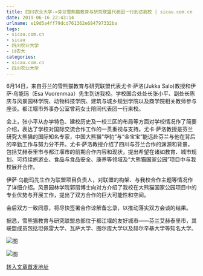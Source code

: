 ```yaml
---
title: 四川农业大学->芬兰雪熊猫教育与研究联盟代表团一行到访我校 | sicau.com.cn
date: 2019-06-16 22:43:14
urlname: e19d5a4ff79dcd761362e684797332ba
tags: 
- sicau.com.cn
- sicau
- 四川农业大学
- 川农大
categories:
- sicau.com.cn
- 四川农业大学
---
```



6月14日，来自芬兰的雪熊猫教育与研究联盟代表尤卡·萨洛(Jukka Salo)教授和伊萨·乌能玛（Esa Vuorenmaa）先生到访我校。学校国合处处长张小平、副处长陈庆与风景园林学院、动物科技学院、建筑与城乡规划学院以及商学院相关教师参与座谈。都江堰市外事办公室曾莉女士陪同代表团一行来校。

会上，张小平从办学特色、建校历史及一校三区的布局等方面对学校情况作了简要介绍，表达了学校对国际交流合作工作的一贯重视与支持。尤卡·萨洛教授是芬兰研究大熊猫的国际知名专家，中国大熊猫“华豹”与“金宝宝”能远赴芬兰与他在背后的辛勤工作与努力分不开。尤卡·萨洛教授介绍了四川与芬兰合作的渊源和背景，包括艾赫泰里市与都江堰市的前期合作内容和现状，提出希望在诸如教育、城市规划、可持续旅游业、食品与食品安全、康养等领域及“大熊猫国家公园”项目中与我校展开合作。

伊萨·乌能玛先生作为联盟项目负责人，对联盟的构架、与我校合作主题等情况作了详细介绍。风景园林学院郭丽博士向对方介绍了我校在大熊猫国家公园项目中的专业优势与开展工作，提出了双方合作的巨大可能性和空间。

会后双方一致同意，将尽快签署合作谅解备忘录，以推动落实双方会谈的结果。

据悉，雪熊猫教育与研究联盟总部位于都江堰的友好城市——芬兰艾赫泰里市，其联盟成员包括坦佩雷大学、瓦萨大学、图尔库大学以及赫尔辛基大学等知名大学。



![图](https://news.sicau.edu.cn/__local/D/F3/33/5A149F017D2B97DE0E024B78D82_7901A453_14C29.jpg)

![图](https://news.sicau.edu.cn/__local/E/2E/B5/6DC6206A1FE710C1CCECB94E492_FD96FCCB_1B6D4.jpg)

[转入文章首发地址](https://news.sicau.edu.cn/info/1078/52076.htm)